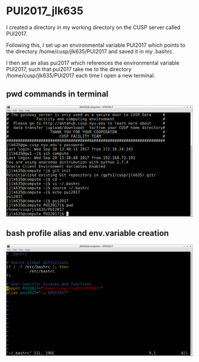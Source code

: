 # PUI2017_jlk635


I created a directory in my working directory on the CUSP server called PUI2017.

Following this, I set up an environmental variable PUI2017 which points to the directory /home/cusp/jlk635/PUI2017 and saved it in my .bashrc.

I then set an alias pui2017 which references the environmental variable PUI2017, such that pui2017 take me to the directory /home/cusp/jlk635/PUI2017 each time I open a new terminal.


## pwd commands in terminal
![alt text](Screenshot1.png "Execution of working directory commands in terminal")

## bash profile alias and env.variable creation
![alt text](Screenshot2.png "bash profile alias and env.variable creation")



